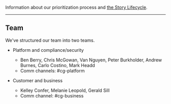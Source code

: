 <a name="definition-of-done"></a>
<a name="grooming"></a>
Information about our prioritization process and [the Story Lifecycle](StoryLifecycle.md).

---

## Team
We've structured our team into two teams.

- Platform and compliance/security
  - Ben Berry, Chris McGowan, Van Nguyen, Peter Burkholder, Andrew Burnes, Carlo Costino, Mark Headd
  - Comm channels: #cg-platform

- Customer and business
  - Kelley Confer, Melanie Leopold, Gerald Sill
  - Comm channel: #cg-business



